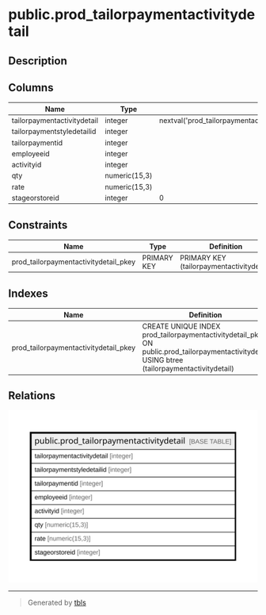 # public.prod_tailorpaymentactivitydetail

## Description

## Columns

| Name | Type | Default | Nullable | Children | Parents | Comment |
| ---- | ---- | ------- | -------- | -------- | ------- | ------- |
| tailorpaymentactivitydetail | integer | nextval('prod_tailorpaymentactivitydetai_tailorpaymentactivitydetail_seq'::regclass) | false |  |  |  |
| tailorpaymentstyledetailid | integer |  | false |  |  |  |
| tailorpaymentid | integer |  | true |  |  |  |
| employeeid | integer |  | true |  |  |  |
| activityid | integer |  | true |  |  |  |
| qty | numeric(15,3) |  | true |  |  |  |
| rate | numeric(15,3) |  | true |  |  |  |
| stageorstoreid | integer | 0 | true |  |  |  |

## Constraints

| Name | Type | Definition |
| ---- | ---- | ---------- |
| prod_tailorpaymentactivitydetail_pkey | PRIMARY KEY | PRIMARY KEY (tailorpaymentactivitydetail) |

## Indexes

| Name | Definition |
| ---- | ---------- |
| prod_tailorpaymentactivitydetail_pkey | CREATE UNIQUE INDEX prod_tailorpaymentactivitydetail_pkey ON public.prod_tailorpaymentactivitydetail USING btree (tailorpaymentactivitydetail) |

## Relations

![er](public.prod_tailorpaymentactivitydetail.svg)

---

> Generated by [tbls](https://github.com/k1LoW/tbls)

